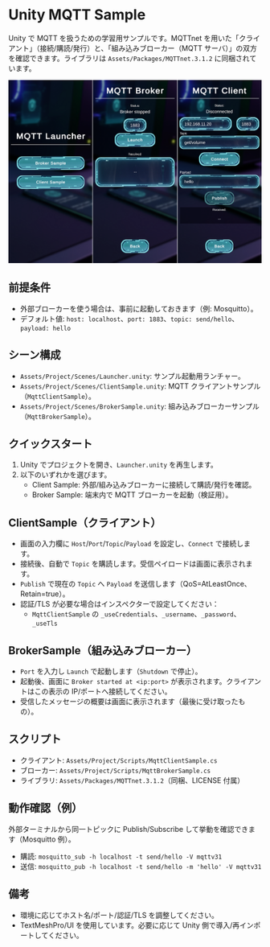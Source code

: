 # Unity MQTT Sample

Unity で MQTT を扱うための学習用サンプルです。MQTTnet を用いた「クライアント」（接続/購読/発行）と、「組み込みブローカー（MQTT サーバ）」の双方を確認できます。ライブラリは `Assets/Packages/MQTTnet.3.1.2` に同梱されています。

![UI sample](./images/ui-sample.png)

## 前提条件
- 外部ブローカーを使う場合は、事前に起動しておきます（例: Mosquitto）。
- デフォルト値: `host: localhost`、`port: 1883`、`topic: send/hello`、`payload: hello`

## シーン構成
- `Assets/Project/Scenes/Launcher.unity`: サンプル起動用ランチャー。
- `Assets/Project/Scenes/ClientSample.unity`: MQTT クライアントサンプル（`MqttClientSample`）。
- `Assets/Project/Scenes/BrokerSample.unity`: 組み込みブローカーサンプル（`MqttBrokerSample`）。

## クイックスタート
1) Unity でプロジェクトを開き、`Launcher.unity` を再生します。
2) 以下のいずれかを選びます。
   - Client Sample: 外部/組み込みブローカーに接続して購読/発行を確認。
   - Broker Sample: 端末内で MQTT ブローカーを起動（検証用）。

## ClientSample（クライアント）
- 画面の入力欄に `Host`/`Port`/`Topic`/`Payload` を設定し、`Connect` で接続します。
- 接続後、自動で `Topic` を購読します。受信ペイロードは画面に表示されます。
- `Publish` で現在の `Topic` へ `Payload` を送信します（QoS=AtLeastOnce、Retain=true）。
- 認証/TLS が必要な場合はインスペクターで設定してください：
  - `MqttClientSample` の `_useCredentials`、`_username`、`_password`、`_useTls`

## BrokerSample（組み込みブローカー）
- `Port` を入力し `Launch` で起動します（`Shutdown` で停止）。
- 起動後、画面に `Broker started at <ip:port>` が表示されます。クライアントはこの表示の IP/ポートへ接続してください。
- 受信したメッセージの概要は画面に表示されます（最後に受け取ったもの）。

## スクリプト
- クライアント: `Assets/Project/Scripts/MqttClientSample.cs`
- ブローカー: `Assets/Project/Scripts/MqttBrokerSample.cs`
- ライブラリ: `Assets/Packages/MQTTnet.3.1.2`（同梱、LICENSE 付属）

## 動作確認（例）
外部ターミナルから同一トピックに Publish/Subscribe して挙動を確認できます（Mosquitto 例）。
- 購読: `mosquitto_sub -h localhost -t send/hello -V mqttv31`
- 送信: `mosquitto_pub -h localhost -t send/hello -m 'hello' -V mqttv31`

## 備考
- 環境に応じてホスト名/ポート/認証/TLS を調整してください。
- TextMeshPro/UI を使用しています。必要に応じて Unity 側で導入/再インポートしてください。
